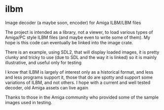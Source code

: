 # ilbm
Image decoder (a maybe soon, encoder) for Amiga ILBM/LBM files

The project is intended as a library, not a viewer, to load various types of Amiga/PC style ILBM files (and maybe even to write some of them).
My hope is this code can eventually be linked into the image crate.

There is an example, using SDL2, that will display loaded images, it is pretty clunky and tricky to use (due to SDL and the way it
is linked) so it is mainly illustrative, and useful only for testing

I know that ILBM is largely of interest only as a historical format, and less and less programs support it, those that do
are spotty and support some variations of ILBM, and not others. I hope with a current and well tested decoder, old Amiga assets can live again

Thanks to those in the Amiga community who provided some of the sample images used in testing.

